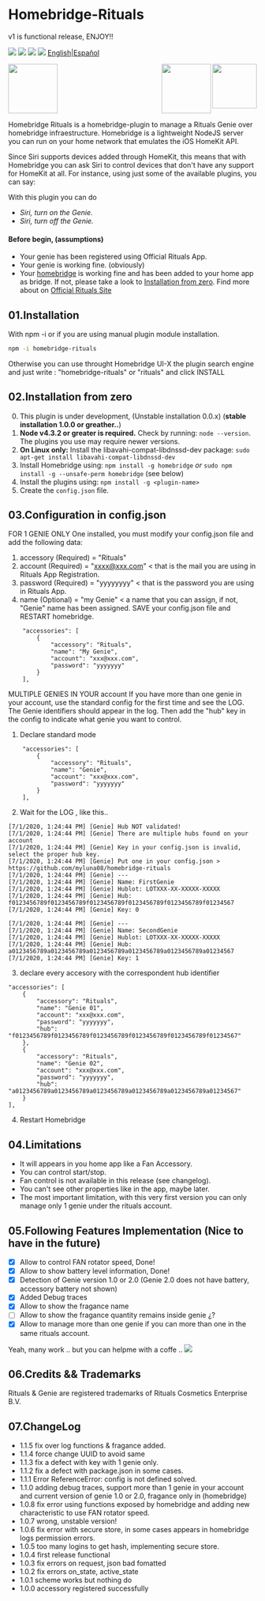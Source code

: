 # Homebridge-Rituals
v1 is functional release, ENJOY!!

<img src="https://img.shields.io/badge/stage-stable-green"> <img src="https://img.shields.io/badge/completion-90%25-yellow"> <img src="https://img.shields.io/badge/license-MIT-green"> <a href="https://www.paypal.com/cgi-bin/webscr?cmd=_donations&business=4YXRZVGSVNAEE&item_name=Just+for+a+coffe&currency_code=EUR&source=url"><img src="https://img.shields.io/static/v1?label=Buy%20me%20a%20coffe&message=using%20paypal&color=green"></a> <a align="right" href="https://github.com/myluna08/homebridge-rituals/blob/master/README.md">English</a>|<a align="right" href="https://github.com/myluna08/homebridge-rituals/blob/master/README_ES.md">Español</a>

<img src="https://user-images.githubusercontent.com/19808920/58770949-bd9c7900-857f-11e9-8558-5dfaffddffda.png" height="100"> <img src="https://encrypted-tbn0.gstatic.com/images?q=tbn:ANd9GcRoyOlRgCEZSyCrf2Ika_luW6N9ridvyC1Genb49xCQyLbc5eMG&s" height="90" align="right"> <img src="https://www.rituals.com/dw/image/v2/BBKL_PRD/on/demandware.static/-/Sites-rituals-products/default/dw7656c020/images/zoom/1106834_WirelessperfumeDiffuserPROAPrimary.png?sw=500&sh=500&sm=fit&q=100" height="100" align="right">

Homebridge Rituals is a homebridge-plugin to manage a Rituals Genie over homebridge infraestructure.
Homebridge is a lightweight NodeJS server you can run on your home network that emulates the iOS HomeKit API.

Since Siri supports devices added through HomeKit, this means that with Homebridge you can ask Siri to control devices that don't have any support for HomeKit at all. For instance, using just some of the available plugins, you can say:

With this plugin you can do

 * _Siri, turn on the Genie._
 * _Siri, turn off the Genie._


#### Before begin, (assumptions)
* Your genie has been registered using Official Rituals App.
* Your genie is working fine. (obviously)
* Your <a href="https://github.com/nfarina/homebridge">homebridge</a> is working fine and has been added to your home app as bridge. If not, please take a look to <a href="#considerations">Installation from zero</a>.
Find more about on <a href="https://www.rituals.com/es-es/faqs.html?catid=faq-perfume-genie&qid=fag-what-is-the-perfume-genie-and-what-can-it-do">Official Rituals Site</a>

## 01.Installation
With npm -i or if you are using manual plugin module installation.
```sh
npm -i homebridge-rituals
```
Otherwise you can use throught Homebridge UI-X the plugin search engine and just write : "homebridge-rituals" or "rituals" and click INSTALL

## <a name="considerations"></a>02.Installation from zero
0. This plugin is under development, (Unstable installation 0.0.x) (**stable installation 1.0.0 or greather..**)
1. **Node v4.3.2 or greater is required.** Check by running: `node --version`. The plugins you use may require newer versions.
2. **On Linux only:** Install the libavahi-compat-libdnssd-dev package: `sudo apt-get install libavahi-compat-libdnssd-dev`
3. Install Homebridge using: `npm install -g homebridge` _or_ `sudo npm install -g --unsafe-perm homebridge` (see below)
4. Install the plugins using: `npm install -g <plugin-name>`
5. Create the `config.json` file.

## 03.Configuration in config.json

FOR 1 GENIE ONLY
One installed, you must modify your config.json file and add the following data:
1. accessory (Required) = "Rituals"
2. account (Required) = "xxxx@xxx.com" < that is the mail you are using in Rituals App Registration.
3. password (Required) = "yyyyyyyy" < that is the password you are using in Rituals App.
4. name (Optional) = "my Genie" < a name that you can assign, if not, "Genie" name has been assigned.
SAVE your config.json file and RESTART homebridge.
```
    "accessories": [
        {
            "accessory": "Rituals",
            "name": "My Genie",
            "account": "xxx@xxx.com",
            "password": "yyyyyyy"
        }
    ],
```

MULTIPLE GENIES IN YOUR account
If you have more than one genie in your account, use the standard config for the first time and see the LOG. The Genie identifiers should appear in the log. Then add the "hub" key in the config to indicate what genie you want to control.

1. Declare standard mode
```
    "accessories": [
        {
            "accessory": "Rituals",
            "name": "Genie",
            "account": "xxx@xxx.com",
            "password": "yyyyyyy"
        }
    ],
```
2. Wait for the LOG , like this..
```
[7/1/2020, 1:24:44 PM] [Genie] Hub NOT validated!
[7/1/2020, 1:24:44 PM] [Genie] There are multiple hubs found on your account
[7/1/2020, 1:24:44 PM] [Genie] Key in your config.json is invalid, select the proper hub key.
[7/1/2020, 1:24:44 PM] [Genie] Put one in your config.json > https://github.com/myluna08/homebridge-rituals
[7/1/2020, 1:24:44 PM] [Genie] ---
[7/1/2020, 1:24:44 PM] [Genie] Name: FirstGenie
[7/1/2020, 1:24:44 PM] [Genie] Hublot: LOTXXX-XX-XXXXX-XXXXX
[7/1/2020, 1:24:44 PM] [Genie] Hub: f0123456789f0123456789f0123456789f0123456789f0123456789f01234567
[7/1/2020, 1:24:44 PM] [Genie] Key: 0

[7/1/2020, 1:24:44 PM] [Genie] ---
[7/1/2020, 1:24:44 PM] [Genie] Name: SecondGenie
[7/1/2020, 1:24:44 PM] [Genie] Hublot: LOTXXX-XX-XXXXX-XXXXX
[7/1/2020, 1:24:44 PM] [Genie] Hub: a0123456789a0123456789a0123456789a0123456789a0123456789a01234567
[7/1/2020, 1:24:44 PM] [Genie] Key: 1
```
3. declare every accesory with the correspondent hub identifier
```
"accessories": [
    {
        "accessory": "Rituals",
        "name": "Genie 01",
        "account": "xxx@xxx.com",
        "password": "yyyyyyy",
        "hub": "f0123456789f0123456789f0123456789f0123456789f0123456789f01234567"
    },
    {
        "accessory": "Rituals",
        "name": "Genie 02",
        "account": "xxx@xxx.com",
        "password": "yyyyyyy",
        "hub": "a0123456789a0123456789a0123456789a0123456789a0123456789a01234567"
    }
],
```
4. Restart Homebridge

## 04.Limitations
* It will appears in you home app like a Fan Accessory.
* You can control start/stop.
* Fan control is not available in this release (see changelog).
* You can't see other properties like in the app, maybe later.
* The most important limitation, with this very first version you can only manage only 1 genie under the rituals account.

## 05.Following Features Implementation (Nice to have in the future)
- [x] Allow to control FAN rotator speed, Done!
- [x] Allow to show battery level information, Done!
- [x] Detection of Genie version 1.0 or 2.0 (Genie 2.0 does not have battery, accessory battery not shown)
- [x] Added Debug traces
- [X] Allow to show the fragance name
- [ ] Allow to show the fragance quantity remains inside genie ¿?
- [x] Allow to manage more than one genie if you can more than one in the same rituals account.

Yeah, many work .. but you can helpme with a coffe .. <a href="https://www.paypal.com/cgi-bin/webscr?cmd=_donations&business=4YXRZVGSVNAEE&item_name=Just+for+a+coffe&currency_code=EUR&source=url"><img src="https://img.shields.io/static/v1?label=Buy%20me%20a%20coffe&message=using%20paypal&color=green"></a>

## 06.Credits && Trademarks
Rituals & Genie are registered trademarks of Rituals Cosmetics Enterprise B.V.

## 07.ChangeLog
* 1.1.5 fix over log functions & fragance added. 
* 1.1.4 force change UUID to avoid same
* 1.1.3 fix a defect with key with 1 genie only.
* 1.1.2 fix a defect with package.json in some cases.
* 1.1.1 Error ReferenceError: config is not defined solved.
* 1.1.0 adding debug traces, support more than 1 genie in your account and current version of genie 1.0 or 2.0, fragance only in (homebridge)
* 1.0.8 fix error using functions exposed by homebridge and adding new characteristic to use FAN rotator speed.
* 1.0.7 wrong, unstable version!
* 1.0.6 fix error with secure store, in some cases appears in homebridge logs permission errors.
* 1.0.5 too many logins to get hash, implementing secure store.
* 1.0.4 first release functional
* 1.0.3 fix errors on request, json bad fomatted
* 1.0.2 fix errors on_state, active_state
* 1.0.1 scheme works but nothing do
* 1.0.0 accessory registered successfully
